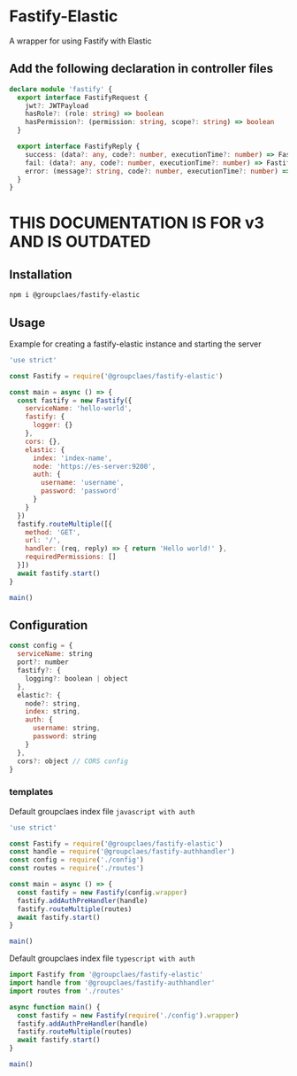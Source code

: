 # Fastify-Elastic
A wrapper for using Fastify with Elastic

## Add the following declaration in controller files
```typescript
declare module 'fastify' {
  export interface FastifyRequest {
    jwt?: JWTPayload
    hasRole?: (role: string) => boolean
    hasPermission?: (permission: string, scope?: string) => boolean
  }

  export interface FastifyReply {
    success: (data?: any, code?: number, executionTime?: number) => FastifyReply
    fail: (data?: any, code?: number, executionTime?: number) => FastifyReply
    error: (message?: string, code?: number, executionTime?: number) => FastifyReply
  }
}
```

# THIS DOCUMENTATION IS FOR v3 AND IS OUTDATED

## Installation
```bash
npm i @groupclaes/fastify-elastic
```

## Usage
Example for creating a fastify-elastic instance and starting the server
```javascript
'use strict'

const Fastify = require('@groupclaes/fastify-elastic')

const main = async () => {
  const fastify = new Fastify({
    serviceName: 'hello-world',
    fastify: {
      logger: {}
    },
    cors: {},
    elastic: {
      index: 'index-name',
      node: 'https://es-server:9200',
      auth: {
        username: 'username',
        password: 'password'
      }
    }
  })
  fastify.routeMultiple([{
    method: 'GET',
    url: '/',
    handler: (req, reply) => { return 'Hello world!' },
    requiredPermissions: []
  }])
  await fastify.start()
}

main()
```

## Configuration
```javascript
const config = {
  serviceName: string
  port?: number
  fastify?: {
    logging?: boolean | object
  },
  elastic?: {
    node?: string,
    index: string,
    auth: {
      username: string,
      password: string
    }
  },
  cors?: object // CORS config
}
```

### templates
Default groupclaes index file `javascript with auth`
```javascript
'use strict'

const Fastify = require('@groupclaes/fastify-elastic')
const handle = require('@groupclaes/fastify-authhandler')
const config = require('./config')
const routes = require('./routes')

const main = async () => {
  const fastify = new Fastify(config.wrapper)
  fastify.addAuthPreHandler(handle)
  fastify.routeMultiple(routes)
  await fastify.start()
}

main()
```

Default groupclaes index file `typescript with auth`
```typescript
import Fastify from '@groupclaes/fastify-elastic'
import handle from '@groupclaes/fastify-authhandler'
import routes from './routes'

async function main() {
  const fastify = new Fastify(require('./config').wrapper)
  fastify.addAuthPreHandler(handle)
  fastify.routeMultiple(routes)
  await fastify.start()
}

main()
```